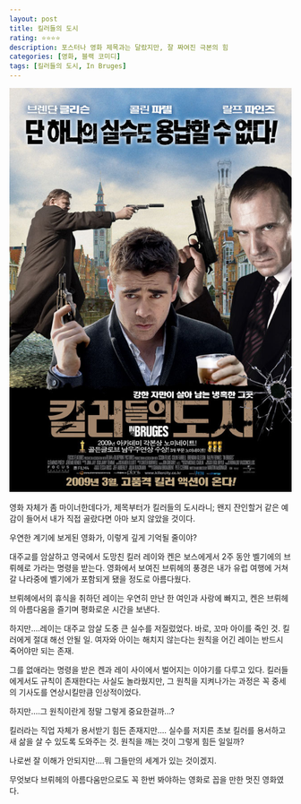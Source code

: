 ```yaml
---
layout: post
title: 킬러들의 도시
rating: ⭐️⭐️⭐️⭐️
description: 포스터나 영화 제목과는 달랐지만, 잘 짜여진 극본의 힘 
categories: [영화, 블랙 코미디]
tags: [킬러들의 도시, In Bruges]
---
```


![킬러들의 도시](../../images/2009/city_of_killer.jpg)


영화 자체가 좀 마이너한데다가, 제목부터가 킬러들의 도시라니; 왠지 잔인할거 같은 예감이 들어서 내가 직접 골랐다면 아마 보지 않았을 것이다.

우연한 계기에 보게된 영화가, 이렇게 깊게 기억될 줄이야?

 
대주교를 암살하고 영국에서 도망친 킬러 레이와 켄은 보스에게서 2주 동안 벨기에의 브뤼헤로 가라는 명령을 받는다.
영화에서 보여진 브뤼헤의 풍경은 내가 유럽 여행에 거쳐갈 나라중에 벨기에가 포함되게 됐을 정도로 아름다웠다.



브뤼헤에서의 휴식을 취하던 레이는 우연히 만난 한 여인과 사랑에 빠지고, 켄은 브뤼헤의 아름다움을 즐기며 평화로운 시간을 보낸다.

하지만....레이는 대주교 암살 도중 큰 실수를 저질렀었다. 바로, 꼬마 아이를 죽인 것. 킬러에게 절대 해선 안될 일. 여자와 아이는 해치지 않는다는 원칙을 어긴 레이는 반드시 죽어야만 되는 존재.


그를 없애라는 명령을 받은 켄과 레이 사이에서 벌어지는 이야기를 다루고 있다.
킬러들에게서도 규칙이 존재한다는 사실도 놀라웠지만, 그 원칙을 지켜나가는 과정은 꼭 중세의 기사도를 연상시킬만큼 인상적이었다.

하지만....그 원칙이란게 정말 그렇게 중요한걸까...?

킬러라는 직업 자체가 용서받기 힘든 존재지만.... 실수를 저지른 초보 킬러를 용서하고 새 삶을 살 수 있도록 도와주는 것. 원칙을 깨는 것이 그렇게 힘든 일일까?

나로썬 잘 이해가 안되지만....뭐 그들만의 세계가 있는 것이겠지.

무엇보다 브뤼헤의 아름다움만으로도 꼭 한번 봐야하는 영화로 꼽을 만한 멋진 영화였다.